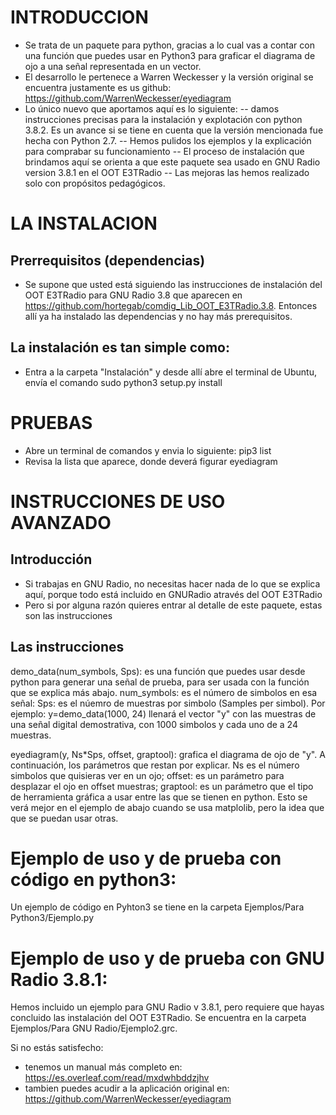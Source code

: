 # INTRODUCCION
- Se trata de un paquete para python, gracias a lo cual vas a contar con una función que puedes usar en Python3 para graficar el diagrama de ojo a una señal representada en un vector.
- El desarrollo le pertenece a Warren Weckesser y la versión original se encuentra justamente es us github: https://github.com/WarrenWeckesser/eyediagram
- Lo único nuevo que aportamos aquí es lo siguiente:
  -- damos instrucciones precisas para la instalación y explotación con python 3.8.2. Es un avance si se tiene en cuenta que la versión mencionada fue hecha con Python 2.7.
  -- Hemos pulidos los ejemplos y la explicación para comprabar su funcionamiento
  -- El proceso de instalación que brindamos aquí se orienta a que este paquete sea usado en GNU Radio version 3.8.1 en el OOT E3TRadio
  -- Las mejoras las hemos realizado solo con propósitos pedagógicos.

# LA INSTALACION
## Prerrequisitos (dependencias)
- Se supone que usted está siguiendo las instrucciones de instalación del OOT E3TRadio para GNU Radio 3.8 que aparecen en https://github.com/hortegab/comdig_Lib_OOT_E3TRadio.3.8. Entonces allí ya ha instalado las dependencias y no hay más prerequisitos.

## La instalación es tan simple como:
- Entra a la carpeta "Instalación" y desde allí abre el terminal de Ubuntu, envía el comando
  sudo python3 setup.py install

# PRUEBAS
- Abre un terminal de comandos y envia lo siguiente:
  pip3 list
- Revisa la lista que aparece, donde deverá figurar eyediagram


# INSTRUCCIONES DE USO AVANZADO
## Introducción
- Si trabajas en GNU Radio, no necesitas hacer nada de lo que se explica aquí, porque todo está incluido en GNURadio através del OOT E3TRadio
- Pero si por alguna razón quieres entrar al detalle de este paquete, estas son las instrucciones

## Las instrucciones

demo_data(num_symbols, Sps): es una función que puedes usar desde python para generar una señal de prueba, para ser usada con la función que se explica más abajo. num_symbols: es el número de simbolos en esa señal: Sps: es el núemro de muestras por simbolo (Samples per simbol). Por ejemplo: y=demo_data(1000, 24) llenará el vector "y" con las muestras de una señal digital demostrativa, con 1000 simbolos y cada uno de a 24 muestras.

eyediagram(y, Ns*Sps, offset, graptool): grafica el diagrama de ojo de "y". A continuación, los parámetros que restan por explicar. Ns es el número simbolos que quisieras ver en un ojo;  offset: es un parámetro para desplazar el ojo en offset muestras; graptool: es un parámetro que el tipo de herramienta gráfica a usar entre las que se tienen en python. Esto se verá mejor en el ejemplo de abajo cuando se usa matplolib, pero la idea que que se puedan usar otras.

# Ejemplo de uso y de prueba con código en python3:
Un ejemplo de código en Pyhton3 se tiene en la carpeta Ejemplos/Para Python3/Ejemplo.py

# Ejemplo de uso y de prueba con GNU Radio 3.8.1:
Hemos incluido un ejemplo para GNU Radio v 3.8.1, pero requiere que hayas concluido las instalación del OOT E3TRadio. Se encuentra en la carpeta Ejemplos/Para GNU Radio/Ejemplo2.grc. 

Si no estás satisfecho:
- tenemos un manual más completo en: https://es.overleaf.com/read/mxdwhbddzjhv
- tambien puedes acudir a la aplicación original en: https://github.com/WarrenWeckesser/eyediagram

